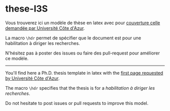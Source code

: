 # these-I3S

Vous trouverez ici un modèle de thèse en latex avec pour [couverture celle demandée par Université Côte d'Azur](https://bu.univ-cotedazur.fr/fr/utiliser-nos-services/deposer-sa-these-ou-son-memoire/deposer-sa-these-de-doctorat).

La macro `\hdr` permet de spécifier que le document est pour une habilitation à diriger les recherches. 

N'hésitez pas à poster des issues ou faire des pull-request pour améliorer ce modèle.

---

You'll find here a Ph.D. thesis template in latex with the [first page requested by Université Côte d'Azur](https://bu.univ-cotedazur.fr/fr/utiliser-nos-services/deposer-sa-these-ou-son-memoire/deposer-sa-these-de-doctorat).

The macro `\hdr` specifies that the thesis is for a *habilitation à diriger les recherches*.

Do not hesitate to post issues or pull requests to improve this model.
